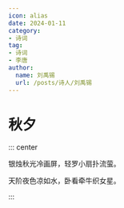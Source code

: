 ```yaml
---
icon: alias
date: 2024-01-11
category:
- 诗词
tag:
- 诗词
- 李唐
author:
  name: 刘禹锡
  url: /posts/诗人/刘禹锡
---
```


# 秋夕

<!-- more -->


::: center

银烛秋光冷画屏，轻罗小扇扑流萤。

天阶夜色凉如水，卧看牵牛织女星。

:::